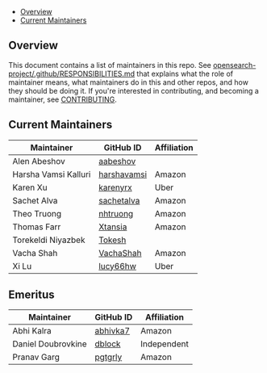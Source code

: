 - [Overview](#overview)
- [Current Maintainers](#current-maintainers)

## Overview

This document contains a list of maintainers in this repo. See [opensearch-project/.github/RESPONSIBILITIES.md](https://github.com/opensearch-project/.github/blob/main/RESPONSIBILITIES.md#maintainer-responsibilities) that explains what the role of maintainer means, what maintainers do in this and other repos, and how they should be doing it. If you're interested in contributing, and becoming a maintainer, see [CONTRIBUTING](CONTRIBUTING.md).

## Current Maintainers

| Maintainer           | GitHub ID                                     | Affiliation |
|----------------------|-----------------------------------------------|-------------|
| Alen Abeshov         | [aabeshov](https://github.com/aabeshov)       |             |
| Harsha Vamsi Kalluri | [harshavamsi](https://github.com/harshavamsi) | Amazon      |
| Karen Xu             | [karenyrx](https://github.com/karenyrx)       | Uber        |
| Sachet Alva          | [sachetalva](https://github.com/sachetalva)   | Amazon      |
| Theo Truong          | [nhtruong](https://github.com/nhtruong)       | Amazon      |
| Thomas Farr          | [Xtansia](https://github.com/Xtansia)         | Amazon      |
| Torekeldi Niyazbek   | [Tokesh](https://github.com/Tokesh)           |             |
| Vacha Shah           | [VachaShah](https://github.com/VachaShah)     | Amazon      |
| Xi Lu                | [lucy66hw](hhttps://github.com/lucy66hw)      | Uber        |


## Emeritus

| Maintainer         | GitHub ID                               | Affiliation |
| ------------------ | --------------------------------------- | ----------- |
| Abhi Kalra         | [abhivka7](https://github.com/abhivka7) | Amazon      |
| Daniel Doubrovkine | [dblock](https://github.com/dblock)     | Independent |
| Pranav Garg        | [pgtgrly](https://github.com/pgtgrly)   | Amazon      |
